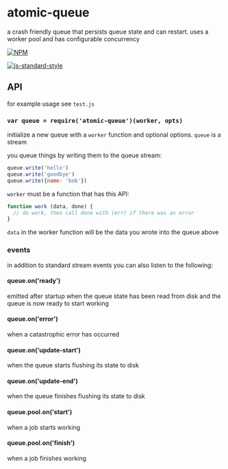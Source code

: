 # atomic-queue

a crash friendly queue that persists queue state and can restart. uses a worker pool and has configurable concurrency

[![NPM](https://nodei.co/npm/atomic-queue.png)](https://nodei.co/npm/atomic-queue/)

[![js-standard-style](https://raw.githubusercontent.com/feross/standard/master/badge.png)](https://github.com/feross/standard)

## API

for example usage see `test.js`

### `var queue = require('atomic-queue')(worker, opts)`

initialize a new queue with a `worker` function and optional options. `queue` is a stream

you queue things by writing them to the queue stream:

```js
queue.write('hello')
queue.write('goodbye')
queue.write({name: 'bob'})
```

`worker` must be a function that has this API:

```js
function work (data, done) {
  // do work, then call done with (err) if there was an error
}
```

`data` in the worker function will be the data you wrote into the queue above

### events

in addition to standard stream events you can also listen to the following:

#### queue.on('ready')

emitted after startup when the queue state has been read from disk and the queue is now ready to start working

#### queue.on('error')

when a catastrophic error has occurred

#### queue.on('update-start')

when the queue starts flushing its state to disk

#### queue.on('update-end')

when the queue finishes flushing its state to disk

#### queue.pool.on('start')

when a job starts working

#### queue.pool.on('finish')

when a job finishes working
